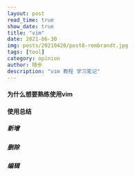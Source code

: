 ```yaml
---
layout: post
read_time: true
show_date: true
title: "vim"
date: 2021-06-30
img: posts/20210420/post8-rembrandt.jpg
tags: [tool]
category: opinion
author: 随步
description: "vim 教程 学习笔记"
---
```


#### 为什么想要熟练使用vim
#### 使用总结
##### 新增
##### 删除
##### 编辑
